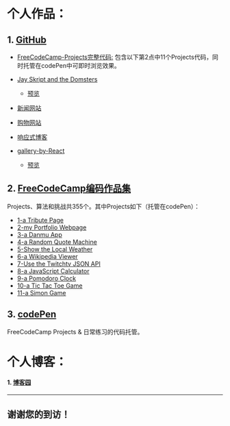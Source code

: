 # 个人作品：

## 1. [GitHub](https://github.com/magicmai?tab=repositories)

- [FreeCodeCamp-Projects完整代码:](https://github.com/magicmai/FreeCodeCamp-Projects)
包含以下第2点中11个Projects代码，同时托管在codePen中可即时浏览效果。
- [Jay Skript and the Domsters](https://github.com/magicmai/Jay-Skript-And-The-Domsters)
  - [预览](http://www.tonony1984.cn/)
  
- [新闻网站](https://github.com/magicmai/demos/tree/master/News-Website)
- [购物网站](https://github.com/magicmai/demos/tree/master/A-Shopping-Website)
- [响应式博客](https://github.com/magicmai/demos/tree/master/a-simple-responsive-blog)
- [gallery-by-React](https://github.com/magicmai/gallery-by-React)
  - [预览](https://magicmai.github.io/gallery-by-React/)

## 2. [FreeCodeCamp编码作品集](https://www.freecodecamp.cn/magicmai)

Projects、算法和挑战共355个。其中Projects如下（托管在codePen）：

- [1-a Tribute Page](https://codepen.io/magicmai/pen/peLOpZ)
- [2-my Portfolio Webpage](https://codepen.io/magicmai/pen/ZeVdgV)
- [3-a Danmu App](https://codepen.io/magicmai/pen/YZLxay)
- [4-a Random Quote Machine](https://codepen.io/magicmai/pen/oWgOvb)
- [5-Show the Local Weather](https://codepen.io/magicmai/pen/EmKRJK)
- [6-a Wikipedia Viewer](https://codepen.io/magicmai/pen/PmzaRK?editors=1000)
- [7-Use the Twitchtv JSON API](https://codepen.io/magicmai/pen/gWwPyp?editors=0100)
- [8-a JavaScript Calculator](https://codepen.io/magicmai/pen/dWNzdJ?editors=0100)
- [9-a Pomodoro Clock](https://codepen.io/magicmai/pen/YVNxre)
- [10-a Tic Tac Toe Game](https://codepen.io/magicmai/pen/LyOEOq)
- [11-a Simon Game](https://codepen.io/magicmai/pen/WjXbdR)

## 3. [codePen](https://codepen.io/magicmai/pens/popular/)

FreeCodeCamp Projects & 日常练习的代码托管。

# 个人博客：

#### 1. [博客园](http://www.cnblogs.com/magicmai/)

----
## 谢谢您的到访！
